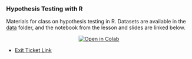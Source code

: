 ### Hypothesis Testing with R

Materials for class on hypothesis testing in R.  Datasets are available in the [data](data/) folder, and the notebook from the lesson and slides are linked below.

<center> <a href="https://colab.research.google.com/drive/134NnkZTlgo8wlzdbRUEojnHCIV4Ir8Bz?usp=sharing" target="_parent"><img src="https://colab.research.google.com/assets/colab-badge.svg" alt="Open in Colab"/></a> </center>


- [Exit Ticket Link](https://forms.gle/MNgcthQFoYBxhZCLA)

